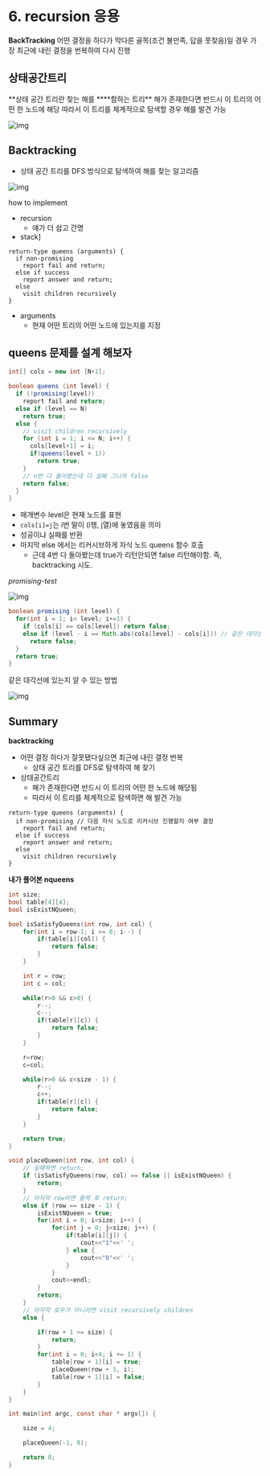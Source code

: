 # 6. recursion 응용

**BackTracking**
어떤 결정을 하다가 막다른 골목(조건 불만족, 답을 못찾음)일 경우 가장 최근에 내린 결정을 번복하여 다시 진행

## 상태공간트리

**상태 공간 트리란 찾는 해를 \*\***함하는 트리\*\*
해가 존재한다면 반드시 이 트리의 어떤 한 노드에 해당
따라서 이 트리를 체계적으로 탐색할 경우 해를 발견 가능

![img](./img/1-6-1-recursion.png)

## Backtracking

- 상태 공간 트리를 DFS 방식으로 탐색하여 해를 찾는 알고리즘

![img](./img/1-6-2-recursion.png)

how to implement

- recursion
  - 얘가 더 쉽고 간명
- stack]

```
return-type queens (arguments) {
  if non-promising
    report fail and return;
  else if success
    report answer and return;
  else
    visit children recursively
}
```

- arguments
  - 현재 어떤 트리의 어떤 노드에 있는지를 지정

## queens 문제를 설계 해보자

```java
int[] cols = new int [N+1];

boolean queens (int level) {
  if (!promising(level))
    report fail and return;
  else if (level == N)
    return true;
  else {
    // visit children recursively
    for (int i = 1; i <= N; i++) {
      cols[level+1] = i;
      if(queens(level + 1))
        return true;
    }
    // n번 다 돌아봤는데 다 실패 그니까 false
    return false;
  }
}
```

- 매개변수 level은 현재 노드를 표현
- `cols[i]=j`는 i번 말이 (i행, j열)에 놓였음을 의미
- 성공이냐 실패를 반환
- 마지막 else 에서는 리커시브하게 자식 노드 queens 함수 호출
  - 근데 4번 다 돌아봤는데 true가 리턴안되면 false 리턴해야함. 즉, backtracking 시도.

_promising-test_

![img](./img/1-6-3-recursion.png)

```java
boolean promising (int level) {
  for(int i = 1; i< level; i+=1) {
    if (cols[i] == cols[level]) return false;
    else if (level - i == Math.abs(cols[level] - cols[i])) // 같은 대각선에 놓였는지
      return false;
  }
  return true;
}
```

같은 대각선에 있는지 알 수 있는 방법

![img](./img/1-6-4-recursion.png)

## Summary

**backtracking**

- 어떤 결정 하다가 잘못됐다싶으면 최근에 내린 결정 번복
  - 상태 공간 트리를 DFS로 탐색하여 해 찾기
- 상태공간트리
  - 해가 존재한다면 반드시 이 트리의 어떤 한 노드에 해당됨
  - 따라서 이 트리를 체계적으로 탐색하면 해 발견 가능

```
return-type queens (arguments) {
  if non-promising // 다음 자식 노드로 리커시브 진행할지 여부 결정
    report fail and return;
  else if success
    report answer and return;
  else
    visit children recursively
}
```

**내가 풀어본 nqueens**

```C
int size;
bool table[4][4];
bool isExistNQueen;

bool isSatisfyQueens(int row, int col) {
    for(int i = row-1; i >= 0; i--) {
        if(table[i][col]) {
            return false;
        }
    }

    int r = row;
    int c = col;

    while(r>0 && c>0) {
        r--;
        c--;
        if(table[r][c]) {
            return false;
        }
    }

    r=row;
    c=col;

    while(r>0 && c<size - 1) {
        r--;
        c++;
        if(table[r][c]) {
            return false;
        }
    }

    return true;
}

void placeQueen(int row, int col) {
    // 실패하면 return;
    if (isSatisfyQueens(row, col) == false || isExistNQueen) {
        return;
    }
    // 마지막 row라면 출력 후 return;
    else if (row == size - 1) {
        isExistNQueen = true;
        for(int i = 0; i<size; i++) {
            for(int j = 0; j<size; j++) {
                if(table[i][j]) {
                    cout<<"1"<<' ';
                } else {
                    cout<<"0"<<' ';
                }
            }
            cout<<endl;
        }
        return;
    }
    // 마지막 로우가 아니라면 visit recursively children
    else {

        if(row + 1 >= size) {
            return;
        }
        for(int i = 0; i<4; i += 1) {
            table[row + 1][i] = true;
            placeQueen(row + 1, i);
            table[row + 1][i] = false;
        }
    }
}

int main(int argc, const char * argv[]) {

    size = 4;

    placeQueen(-1, 0);

    return 0;
}
```
